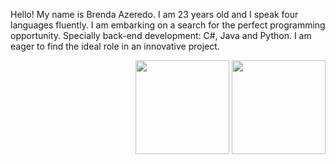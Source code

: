Hello! My name is Brenda Azeredo. I am 23 years old and I speak four languages fluently. I am embarking on a search for the perfect programming opportunity. Specially back-end development: C#, Java and Python. I am eager to find the ideal role in an innovative project.
<div align="right">
    <img height="150em" src="https://github-readme-stats.vercel.app/api?username=brendafazeredo&theme=synthwave&show_icons=true&hide_border=true&count_private=true"/>
    <img height="150em" src="https://github-readme-stats.vercel.app/api/top-langs/?username=brendafazeredo&theme=synthwave&show_icons=true&hide_border=true&layout=compact"/>
</div>
